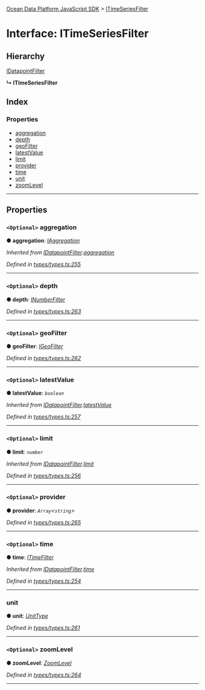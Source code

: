 [Ocean Data Platform JavaScript SDK](../README.md) > [ITimeSeriesFilter](../interfaces/itimeseriesfilter.md)

# Interface: ITimeSeriesFilter

## Hierarchy

 [IDatapointFilter](idatapointfilter.md)

**↳ ITimeSeriesFilter**

## Index

### Properties

* [aggregation](itimeseriesfilter.md#aggregation)
* [depth](itimeseriesfilter.md#depth)
* [geoFilter](itimeseriesfilter.md#geofilter)
* [latestValue](itimeseriesfilter.md#latestvalue)
* [limit](itimeseriesfilter.md#limit)
* [provider](itimeseriesfilter.md#provider)
* [time](itimeseriesfilter.md#time)
* [unit](itimeseriesfilter.md#unit)
* [zoomLevel](itimeseriesfilter.md#zoomlevel)

---

## Properties

<a id="aggregation"></a>

### `<Optional>` aggregation

**● aggregation**: *[IAggregation](iaggregation.md)*

*Inherited from [IDatapointFilter](idatapointfilter.md).[aggregation](idatapointfilter.md#aggregation)*

*Defined in [types/types.ts:255](https://github.com/C4IROcean/ODP-sdk-js/blob/7cb7662/source/types/types.ts#L255)*

___
<a id="depth"></a>

### `<Optional>` depth

**● depth**: *[INumberFilter](inumberfilter.md)*

*Defined in [types/types.ts:263](https://github.com/C4IROcean/ODP-sdk-js/blob/7cb7662/source/types/types.ts#L263)*

___
<a id="geofilter"></a>

### `<Optional>` geoFilter

**● geoFilter**: *[IGeoFilter](igeofilter.md)*

*Defined in [types/types.ts:262](https://github.com/C4IROcean/ODP-sdk-js/blob/7cb7662/source/types/types.ts#L262)*

___
<a id="latestvalue"></a>

### `<Optional>` latestValue

**● latestValue**: *`boolean`*

*Inherited from [IDatapointFilter](idatapointfilter.md).[latestValue](idatapointfilter.md#latestvalue)*

*Defined in [types/types.ts:257](https://github.com/C4IROcean/ODP-sdk-js/blob/7cb7662/source/types/types.ts#L257)*

___
<a id="limit"></a>

### `<Optional>` limit

**● limit**: *`number`*

*Inherited from [IDatapointFilter](idatapointfilter.md).[limit](idatapointfilter.md#limit)*

*Defined in [types/types.ts:256](https://github.com/C4IROcean/ODP-sdk-js/blob/7cb7662/source/types/types.ts#L256)*

___
<a id="provider"></a>

### `<Optional>` provider

**● provider**: *`Array`<`string`>*

*Defined in [types/types.ts:265](https://github.com/C4IROcean/ODP-sdk-js/blob/7cb7662/source/types/types.ts#L265)*

___
<a id="time"></a>

### `<Optional>` time

**● time**: *[ITimeFilter](itimefilter.md)*

*Inherited from [IDatapointFilter](idatapointfilter.md).[time](idatapointfilter.md#time)*

*Defined in [types/types.ts:254](https://github.com/C4IROcean/ODP-sdk-js/blob/7cb7662/source/types/types.ts#L254)*

___
<a id="unit"></a>

###  unit

**● unit**: *[UnitType](../enums/unittype.md)*

*Defined in [types/types.ts:261](https://github.com/C4IROcean/ODP-sdk-js/blob/7cb7662/source/types/types.ts#L261)*

___
<a id="zoomlevel"></a>

### `<Optional>` zoomLevel

**● zoomLevel**: *[ZoomLevel](../enums/zoomlevel.md)*

*Defined in [types/types.ts:264](https://github.com/C4IROcean/ODP-sdk-js/blob/7cb7662/source/types/types.ts#L264)*

___

